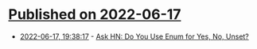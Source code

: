 # [Published on 2022-06-17](index.md)

* [2022-06-17, 19:38:17](https://news.ycombinator.com/item?id=31783224) - [Ask HN: Do You Use Enum for Yes, No, Unset?](https://news.ycombinator.com/item?id=31783224)
